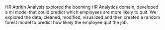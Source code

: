 HR Attritin Analysis
explored the booming HR Analytics domain, developed a ml model that could predict which employees are more likely to quit. We explored the data, cleaned, modified, visualized and then created a random forest model to predict how likely the employee quit the job.

